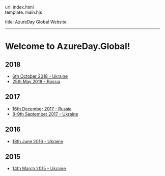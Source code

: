 url:        index.html  
template:   main.hjs

title:      AzureDay Global Website

---
# Welcome to AzureDay.Global!

## 2018
- [6th October 2018 - Ukraine](/conferences/2018/ua.html)
- [25th May 2018 - Russia](/conferences/2018/ru.html)

## 2017
- [16th December 2017 - Russia](/conferences/2017/ru.html)
- [8-9th September 2017 - Ukraine](/conferences/2017/ua.html)

## 2016
- [18th June 2016 - Ukraine](/conferences/2016/ua.html)

## 2015
- [14th March 2015 - Ukraine](/conferences/2015/ua.html)